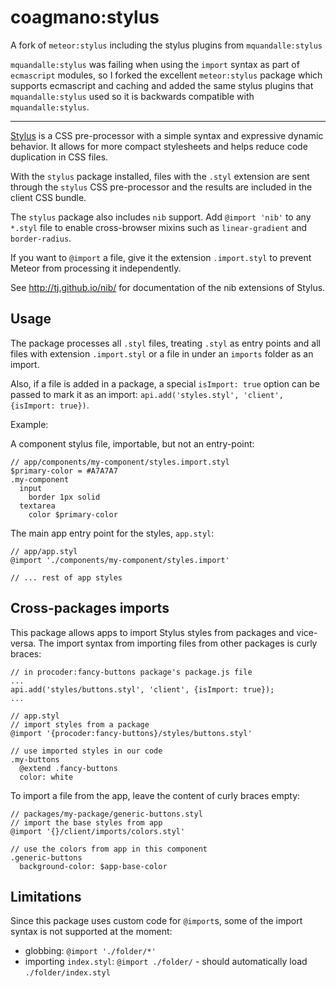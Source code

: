 # coagmano:stylus
A fork of `meteor:stylus` including the stylus plugins from `mquandalle:stylus`

`mquandalle:stylus` was failing when using the `import` syntax as part of `ecmascript` modules, so I forked the excellent `meteor:stylus` package which supports ecmascript and caching and added the same stylus plugins that `mquandalle:stylus` used so it is backwards compatible with `mquandalle:stylus`.

------

[Stylus](http://learnboost.github.com/stylus/) is a CSS pre-processor with a
simple syntax and expressive dynamic behavior. It allows for more compact
stylesheets and helps reduce code duplication in CSS files.

With the `stylus` package installed, files with the `.styl` extension are sent
through the `stylus` CSS pre-processor and the results are included in the
client CSS bundle.

The `stylus` package also includes `nib` support. Add `@import 'nib'` to any
`*.styl` file to enable cross-browser mixins such as `linear-gradient` and
`border-radius`.

If you want to `@import` a file, give it the extension `.import.styl`
to prevent Meteor from processing it independently.

See <http://tj.github.io/nib/> for documentation of the nib extensions of Stylus.


## Usage

The package processes all `.styl` files, treating `.styl` as entry points
and all files with extension `.import.styl` or a file in under an `imports`
folder as an import.

Also, if a file is added in a package, a special `isImport: true` option can be
passed to mark it as an import: `api.add('styles.styl', 'client', {isImport: true})`.

Example:

A component stylus file, importable, but not an entry-point:

```stylus
// app/components/my-component/styles.import.styl
$primary-color = #A7A7A7
.my-component
  input
    border 1px solid
  textarea
    color $primary-color
```

The main app entry point for the styles, `app.styl`:

```stylus
// app/app.styl
@import './components/my-component/styles.import'

// ... rest of app styles
```


## Cross-packages imports

This package allows apps to import Stylus styles from packages and vice-versa.
The import syntax from importing files from other packages is curly braces:

```javasciprt
// in procoder:fancy-buttons package's package.js file
...
api.add('styles/buttons.styl', 'client', {isImport: true});
...
```

```stylus
// app.styl
// import styles from a package
@import '{procoder:fancy-buttons}/styles/buttons.styl'

// use imported styles in our code
.my-buttons
  @extend .fancy-buttons
  color: white
```

To import a file from the app, leave the content of curly braces empty:

```stylus
// packages/my-package/generic-buttons.styl
// import the base styles from app
@import '{}/client/imports/colors.styl'

// use the colors from app in this component
.generic-buttons
  background-color: $app-base-color
```


## Limitations

Since this package uses custom code for `@import`s, some of the import syntax is
not supported at the moment:

- globbing: `@import './folder/*'`
- importing `index.styl`: `@import ./folder/` - should automatically load
  `./folder/index.styl`

